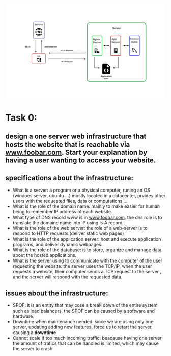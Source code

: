 ![Task 0](https://github.com/bouhvli/alx-system_engineering-devops/blob/b3935c9da4dafe5bc7163412d892aeea70c0a32e/0x09-web_infrastructure_design/tsak0.jpg)
# Task 0:
design a one server web infrastructure that hosts the website that is reachable via www.foobar.com. Start your explanation by having a user wanting to access your website.
---
## specifications about the infrastructure:
- What is a server: a program or a physical computer, runing an OS (windoes server, ubuntu ...) mostly located in a datacenter,
                      prvides other users with the requested files, data or computations ...
- What is the role of the domain name: mainly to make easier for human being to remember IP address of each website.
- What type of DNS record www is in www.foobar.com: the dns role is to translate the domaine name into IP using is A record .
- What is the role of the web server: the role of a web-server is to respond to HTTP requests (deliver static web pages)
- What is the role of the application server: host and execute application programs, and deliver dynamic webpages.
- What is the role of the database: is to store, organize and manage data about the hosted applications.
- What is the server using to communicate with the computer of the user requesting the website: the server uses the TCP/IP, when the user requests a website, their computer
                      sends a TCP request to the server , and the server will respond with the requested data.
## issues about the infrastructure:
- SPOF: it is an entity that may cose a break down of the entire system such as load balancers, the SPOF can be caused by a software and hardware.
- Downtime when maintenance needed: since we are using only one server, updating adding new features, force us to retart the server, causing a **downtime**
- Cannot scale if too much incoming traffic: beacause having one server the amount of trafics that can be handled is limited, which may cause the server to crash
